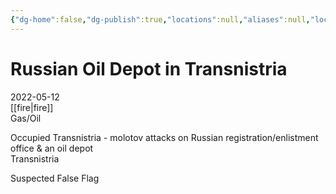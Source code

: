 ```yaml
---
{"dg-home":false,"dg-publish":true,"locations":null,"aliases":null,"location":null,"title":"Russian Oil Depot in Transnistria","tag":null,"date":null,"permalink":"/russian-oil-depot-in-transnistria/","dgHomeLink":true,"dgPassFrontmatter":true}
---
```



# Russian Oil Depot in Transnistria

2022-05-12  
[[fire|fire]]  
Gas/Oil

Occupied Transnistria - molotov attacks on Russian registration/enlistment office & an oil depot  
Transnistria

Suspected False Flag
